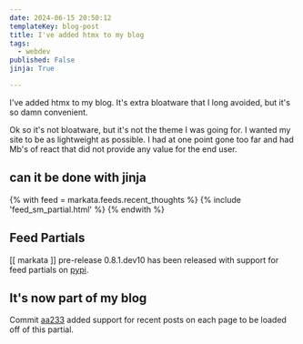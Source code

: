 ```yaml
---
date: 2024-06-15 20:50:12
templateKey: blog-post
title: I've added htmx to my blog
tags:
  - webdev
published: False
jinja: True

---
```


I've added htmx to my blog.  It's extra bloatware that I long avoided, but it's
so damn convenient.

Ok so it's not bloatware, but it's not the theme I was going for.  I wanted my
site to be as lightweight as possible.  I had at one point gone too far and had
Mb's of react that did not provide any value for the end user.

<div hx-get='/recent-thoughts/partial' hx-trigger='load'></div>

<div hx-get='/recently-written/partial' hx-trigger='load'></div>

## can it be done with jinja

<div>
{% with feed = markata.feeds.recent_thoughts %}
{% include 'feed_sm_partial.html' %}
{% endwith %}
</div>

## Feed Partials

[[ markata ]] pre-release 0.8.1.dev10 has been released with support for feed
partials on [pypi](https://pypi.org/project/markata/0.8.1.dev10/).

## It's now part of my blog

Commit
[aa233](https://github.com/WaylonWalker/waylonwalker.com/commit/aa23361e8606b62f7e4ca1a9305e6975fcdbc088)
added support for recent posts on each page to be loaded off of this partial.
